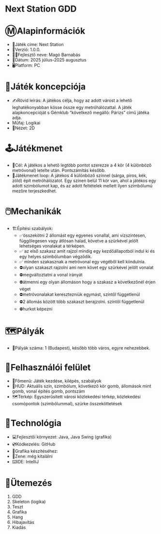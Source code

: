 # Next Station GDD

# Ⓜ️Alapinformációk

- 🚄Játék címe: Next Station
- 💾Verzió: 1.0.0.
- 🙋‍♂️Fejlesztő neve: Magó Barnabás
- 📅Dátum: 2025 július-2025 augusztus
- 🖥️Platform: PC

# 🎲Játék koncepciója

- ✍️Rövid leírás: A játékos célja, hogy az adott várost a lehető leghatékonyabban kösse össze egy metróhálózattal. A játék alapkoncepcióját s Gémklub “következő megálló: Párizs” című játéka adja.
- Műfaj: Logikai
- 🎥Nézet: 2D

# 🕹️Játékmenet

- 🎯Cél: A játékos a lehető legtöbb pontot szerezze a 4 kör (4 különböző metróvonal) letelte után. Pontszámítás később.
- 👾Játékmenet loop: A játékos 4 különböző színnel (sárga, piros, kék, zöld) épít metróhálózatot. Egy színen belül 11 kör van, ahol a játékos egy adott szimbólumot kap, és az adott feltételek mellett ilyen szimbólumú mezőre terjeszkedhet.

# 🖱️Mechanikák

- 🏗️Építési szabályok:
    - ✅összekötni 2 állomást egy egyenes vonallal, ami  vízszintesen, függőlegesen vagy átlósan halad, követve a szürkével jelölt lehetséges vonalakat a térképen.
    - ✅ az első szakasz amit rajzol mindig egy kezdőállapotból indul ki és egy helyes szimbólumban végződik.
    - ✅ minden szakasznak a metróvonal egy végéből kell kiindulnia.
    - ⛔️olyan szakaszt rajzolni ami nem követ egy szürkével jelölt vonalat
    - ⛔️megváltoztatni a vonal irányát
    - ⛔️átmenni egy olyan állomáson hogy a szakasz a következőnél érjen véget
    - ⛔️metróvonalakat keresztezniük egymást, színtől függetlenül
    - ⛔️2 állomás között több szakaszt berajzolni. színtől függetlenül
    - ⛔️hurkot képezni

# 🗺️Pályák

- 🧭Pályák száma: 1 (Budapest), később több város, egyre nehezebbek.

# 🎨Felhasználói felület

- 🚦Főmenü: Játék kezdése, kilépés, szabályok
- 🚏HUD: Aktuális szín, szimbólum, következő kör gomb, állomások mint gomb, vonal építés gomb, pontszám
- 🗺️Térkép: Egyszerűsített városi közlekedési térkép, közlekedési csomópontok (szimbólummal), szürke összeköttetések

# 📐Technológia

- 💻Fejlesztői környezet: Java, Java Swing (grafika)
- 💿Kódkezelés: GitHub
- 🌄Grafika készítéséhez:
- 🎹Zene: még kitalálni
- ⌨️IDE: IntelliJ

# 📆Ütemezés

1. GDD
2. Skeleton (logika)
3. Teszt
4. Grafika
5. Hang
6. Hibajavítás
7. Kiadás